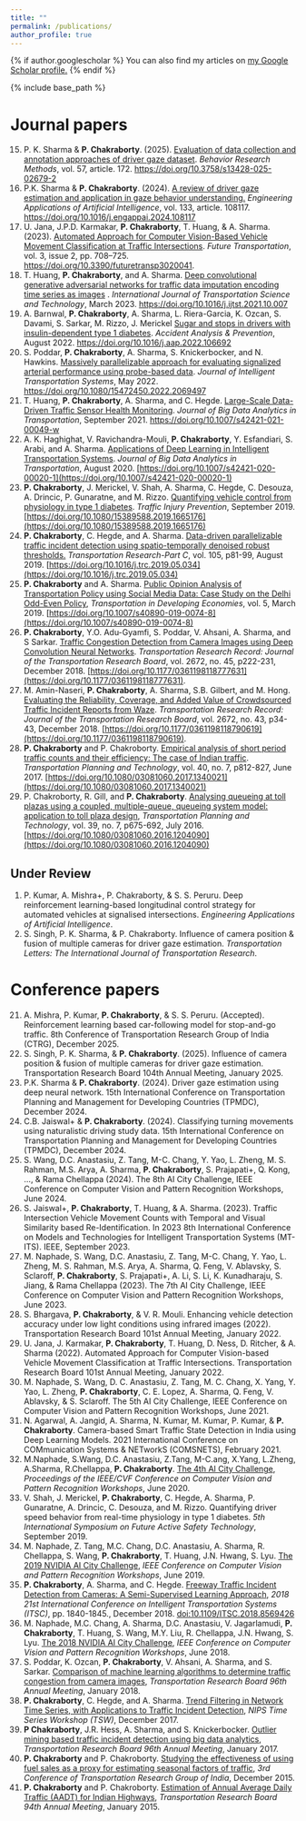 ```yaml
---
title: ""
permalink: /publications/
author_profile: true
---
```


{% if author.googlescholar %}
  You can also find my articles on <u><a href="{{author.googlescholar}}">my Google Scholar profile</a>.</u>
{% endif %}

{% include base_path %}

# Journal papers
15. P. K. Sharma & **P. Chakraborty**. (2025). <a href="https://doi.org/10.3758/s13428-025-02679-2" target="_blank">Evaluation of data collection and annotation approaches of driver gaze dataset<a>. *Behavior Research Methods*, vol. 57, article. 172. <a href="https://doi.org/10.3758/s13428-025-02679-2" target="_blank">https://doi.org/10.3758/s13428-025-02679-2<a>
14. P.K. Sharma & **P. Chakraborty**. (2024). <a href="https://doi.org/10.1016/j.engappai.2024.108117" target="_blank">A review of driver gaze estimation and application in gaze behavior understanding.<a> *Engineering Applications of Artificial Intelligence*, vol. 133, article. 108117. <a href="https://doi.org/10.1016/j.engappai.2024.108117" target="_blank">https://doi.org/10.1016/j.engappai.2024.108117<a>
13. U. Jana, J.P.D. Karmakar, **P. Chakraborty**, T. Huang, & A. Sharma. (2023). <a href="https://doi.org/10.3390/futuretransp3020041" target="_blank">Automated Approach for Computer Vision-Based Vehicle Movement Classification at Traffic Intersections<a>. *Future Transportation*, vol. 3, issue 2, pp. 708–725. <a href="https://doi.org/10.3390/futuretransp3020041" target="_blank">https://doi.org/10.3390/futuretransp3020041<a>.
12. T. Huang, **P. Chakraborty**, and A. Sharma. <a href="https://pranamesh.github.io/files/2021_imputation_gan.pdf" target="_blank">Deep convolutional generative adversarial networks for traffic data imputation encoding time series as images</a> . *International Journal of Transportation Science and Technology*, March 2023. <a href="https://doi.org/10.1016/j.ijtst.2021.10.007"> https://doi.org/10.1016/j.ijtst.2021.10.007</a>
11. A. Barnwal, **P. Chakraborty**, A. Sharma, L. Riera-Garcia, K. Ozcan, S. Davami, S. Sarkar, M. Rizzo, J. Merickel <a href="https://pranamesh.github.io/files/2022_diabetes_aap.pdf" target="_blank">Sugar and stops in drivers with insulin-dependent type 1 diabetes</a>. *Accident Analysis & Prevention*, August 2022. <a href="https://doi.org/10.1016/j.aap.2022.106692"> https://doi.org/10.1016/j.aap.2022.106692</a>
10. S. Poddar, **P. Chakraborty**, A. Sharma, S. Knickerbocker, and N. Hawkins. <a href="https://pranamesh.github.io/files/2022_probe_data_jits.pdf" target="_blank">Massively parallelizable approach for evaluating signalized arterial performance using probe-based data</a>. *Journal of Intelligent Transportation Systems*, May 2022. <a href="https://doi.org/10.1080/15472450.2022.2069497"> https://doi.org/10.1080/15472450.2022.2069497</a>
9. T. Huang, **P. Chakraborty**, A. Sharma, and C. Hegde. <a href="https://pranamesh.github.io/files/2021_sensor_health_bdat.pdf" target="_blank">Large-Scale Data-Driven Traffic Sensor Health Monitoring</a>. *Journal of Big Data Analytics in Transportation*, September 2021. <a href="https://doi.org/10.1007/s42421-021-00049-w">https://doi.org/10.1007/s42421-021-00049-w</a>
8. A. K. Haghighat, V. Ravichandra-Mouli, **P. Chakraborty**, Y. Esfandiari, S. Arabi, and A. Sharma. [Applications of Deep Learning in Intelligent Transportation Systems](https://pranamesh.github.io/files/2020-DL-review-paper-BDAT.pdf). *Journal of Big Data Analytics in Transportation*, August 2020. [https://doi.org/10.1007/s42421-020-00020-1](https://doi.org/10.1007/s42421-020-00020-1)
7. **P. Chakraborty**, J. Merickel, V. Shah, A. Sharma, C. Hegde, C. Desouza, A. Drincic, P. Gunaratne, and M. Rizzo. [Quantifying vehicle control from physiology in type 1 diabetes](https://pranamesh.github.io/files/2019-TIP-Diabetes.pdf). *Traffic Injury Prevention*, September 2019. [https://doi.org/10.1080/15389588.2019.1665176](https://doi.org/10.1080/15389588.2019.1665176)
6. **P. Chakraborty**, C. Hegde, and A. Sharma. <a href="https://pranamesh.github.io/files/2019-TRC-Denoising-AID.pdf" target="_blank">Data-driven parallelizable traffic incident detection using spatio-temporally denoised robust thresholds.</a> *Transportation Research-Part C*, vol. 105, p81-99, August 2019. [https://doi.org/10.1016/j.trc.2019.05.034](https://doi.org/10.1016/j.trc.2019.05.034)
5. **P. Chakraborty** and A. Sharma. [Public Opinion Analysis of Transportation Policy using Social Media Data: Case Study on the Delhi Odd-Even Policy](https://pranamesh.github.io/files/2018-TiDE-OddEvenDelhi.pdf), *Transportation in Developing Economies*, vol. 5, March 2019. [https://doi.org/10.1007/s40890-019-0074-8](https://doi.org/10.1007/s40890-019-0074-8)
4. **P. Chakraborty**, Y.O. Adu-Gyamfi, S. Poddar, V. Ahsani, A. Sharma, and S Sarkar. [Traffic Congestion Detection from Camera Images using Deep Convolution Neural Networks](https://pranamesh.github.io/files/2018-TRR-Congestion.pdf). *Transportation Research Record:  Journal of the Transportation Research Board*, vol. 2672, no. 45, p222-231, December 2018. [https://doi.org/10.1177/0361198118777631](https://doi.org/10.1177/0361198118777631).
3. M. Amin-Naseri, **P. Chakraborty**, A. Sharma, S.B. Gilbert, and M. Hong. [Evaluating the Reliability, Coverage, and Added Value of Crowdsourced Traffic Incident Reports from Waze](https://pranamesh.github.io/files/2018-TRR-Waze.pdf). *Transportation Research Record:  Journal of the Transportation Research Board*, vol. 2672, no. 43, p34-43, December 2018. [https://doi.org/10.1177/0361198118790619](https://doi.org/10.1177/0361198118790619).
2. **P. Chakraborty** and P. Chakroborty. [Empirical analysis of short period traffic counts and their efficiency: The case of Indian traffic](https://pranamesh.github.io/files/2017-TPT-AADT.pdf). *Transportation Planning and Technology*,  vol. 40, no. 7, p812-827, June 2017. [https://doi.org/10.1080/03081060.2017.1340021](https://doi.org/10.1080/03081060.2017.1340021)
1. P. Chakroborty, R. Gill, and **P. Chakraborty**. [Analysing queueing at toll plazas using a coupled, multiple-queue, queueing system model: application to toll plaza design](https://pranamesh.github.io/files/2016-TPT-TollPlaza.pdf), *Transportation Planning and Technology*,  vol. 39, no. 7, p675-692, July 2016. [https://doi.org/10.1080/03081060.2016.1204090](https://doi.org/10.1080/03081060.2016.1204090)

## Under Review
1.	P. Kumar, A. Mishra+, P. Chakraborty, & S. S. Peruru. Deep reinforcement learning-based longitudinal control strategy for automated vehicles at signalised intersections. *Engineering Applications of Artificial Intelligence*.
2.	S. Singh, P. K. Sharma, &  P. Chakraborty. Influence of camera position & fusion of multiple cameras for driver gaze estimation. *Transportation Letters: The International Journal of Transportation Research*.



# Conference papers
21.	A. Mishra, P. Kumar, **P. Chakraborty**, & S. S. Peruru. (Accepted). Reinforcement learning based car-following model  for stop-and-go traffic. 8th Conference of Transportation Research Group of India (CTRG),  December 2025.
20.	S. Singh, P. K. Sharma, &  **P. Chakraborty**. (2025). Influence of camera position & fusion of multiple cameras for driver gaze estimation. Transportation Research Board 104th Annual Meeting, January 2025.
19.	P.K. Sharma & **P. Chakraborty**. (2024). Driver gaze estimation using deep neural network. 15th International Conference on Transportation Planning and Management for Developing Countries (TPMDC), December 2024.
18.	C.B. Jaiswal+ & **P. Chakraborty**. (2024). Classifying turning movements using naturalistic driving study data. 15th International Conference on Transportation Planning and Management for Developing Countries (TPMDC), December 2024.
17.	S. Wang, D.C. Anastasiu, Z. Tang, M-C. Chang, Y. Yao, L. Zheng, M. S. Rahman, M.S. Arya, A. Sharma, **P. Chakraborty**, S. Prajapati+, Q. Kong, …, & Rama Chellappa (2024). The 8th AI City Challenge, IEEE Conference on Computer Vision and Pattern Recognition Workshops, June 2024.
16.	S. Jaiswal+, **P. Chakraborty**, T. Huang, & A. Sharma. (2023). Traffic Intersection Vehicle Movement Counts with Temporal and Visual Similarity based Re-Identification. In 2023 8th International Conference on Models and Technologies for Intelligent Transportation Systems (MT-ITS). IEEE, September 2023. 
15.	M. Naphade, S. Wang, D.C. Anastasiu, Z. Tang, M-C. Chang, Y. Yao, L. Zheng, M. S. Rahman, M.S. Arya, A. Sharma, Q. Feng, V. Ablavsky, S. Sclaroff, **P. Chakraborty**, S. Prajapati+, A. Li, S. Li, K. Kunadharaju, S. Jiang, & Rama Chellappa (2023). The 7th AI City Challenge, IEEE Conference on Computer Vision and Pattern Recognition Workshops, June 2023.
14.	S. Bhargava, **P. Chakraborty**, & V. R. Mouli. Enhancing vehicle detection accuracy under low light conditions using infrared images (2022). Transportation Research Board 101st Annual Meeting, January 2022.
13.	U. Jana, J. Karmakar, **P. Chakraborty**, T. Huang, D. Ness, D. Ritcher, & A. Sharma (2022). Automated Approach for Computer Vision-based Vehicle Movement Classification at Traffic Intersections. Transportation Research Board 101st Annual Meeting, January 2022.
12.	M. Naphade, S. Wang, D. C. Anastasiu, Z. Tang, M. C. Chang, X. Yang, Y. Yao, L. Zheng, **P. Chakraborty**, C. E. Lopez, A. Sharma, Q. Feng, V. Ablavsky, & S. Sclaroff. The 5th AI City Challenge, IEEE Conference on Computer Vision and Pattern Recognition Workshops, June 2021.
11.	N. Agarwal, A. Jangid, A. Sharma, N. Kumar, M. Kumar, P. Kumar, & **P. Chakraborty**. Camera-based Smart Traffic State Detection in India using Deep Learning Models. 2021 International Conference on COMmunication Systems & NETworkS (COMSNETS), February 2021.
10. M.Naphade, S.Wang, D.C. Anastasiu, Z.Tang, M-C.ang, X.Yang, L.Zheng, A.Sharma, R.Chellappa, **P. Chakraborty**. [The 4th AI City Challenge](https://openaccess.thecvf.com/content_CVPRW_2020/papers/w35/Naphade_The_4th_AI_City_Challenge_CVPRW_2020_paper.pdf), *Proceedings of the IEEE/CVF Conference on Computer Vision and Pattern Recognition Workshops*, June 2020.
9. V. Shah, J. Merickel, **P. Chakraborty**, C. Hegde, A. Sharma, P. Gunaratne, A. Drincic, C. Desouza, and M. Rizzo. Quantifying driver speed behavior from real-time physiology in type 1 diabetes. *5th International Symposium on Future Active Safety Technology*, September 2019.
8. M. Naphade, Z. Tang, M.C. Chang, D.C. Anastasiu, A. Sharma, R. Chellappa, S. Wang, **P. Chakraborty**, T. Huang, J.N. Hwang, S. Lyu. [The 2019 NVIDIA AI City Challenge](http://openaccess.thecvf.com/content_CVPRW_2019/papers/AI%20City/Naphade_The_2019_AI_City_Challenge_CVPRW_2019_paper.pdf), *IEEE Conference on Computer Vision and Pattern Recognition Workshops*, June 2019.
7. **P. Chakraborty**, A. Sharma, and C. Hegde. [Freeway Traffic Incident Detection from Cameras: A Semi-Supervised Learning Approach](https://pranamesh.github.io/files/2018-IEEE-ITSC-draft.pdf), *2018 21st International Conference on Intelligent Transportation Systems (ITSC)*, pp. 1840-1845., December 2018. [doi:10.1109/ITSC.2018.8569426](https://ieeexplore.ieee.org/document/8569426) 
6. M. Naphade, M.C. Chang, A. Sharma, D.C. Anastasiu, V. Jagarlamudi, **P. Chakraborty**, T. Huang, S. Wang, M.Y. Liu, R. Chellappa, J.N. Hwang, S. Lyu. [The 2018 NVIDIA AI City Challenge](https://pranamesh.github.io/files/2018-CVPR-AICity-workshop.pdf), *IEEE Conference on Computer Vision and Pattern Recognition Workshops*, June 2018.
5. S. Poddar, K. Ozcan, **P. Chakraborty**, V. Ahsani, A. Sharma, and S. Sarkar. [Comparison of machine learning algorithms to determine traffic congestion from camera images](https://pranamesh.github.io/files/2018-TRB-Congestion-Shallow.pdf), *Transportation Research Board 96th Annual Meeting*, January 2018.
4. **P. Chakraborty**, C. Hegde, and A. Sharma. [Trend Filtering in Network Time Series, with Applications to Traffic Incident Detection](https://pranamesh.github.io/files/2017-NIPS-TSW.pdf), *NIPS Time Series Workshop (TSW)*, December 2017.
3. **P Chakraborty**, J.R. Hess, A. Sharma, and S. Knickerbocker. [Outlier mining based traffic incident detection using big data analytics](https://pranamesh.github.io/files/2017-TRB-Outlier-Mining.pdf), *Transportation Research Board 96th Annual Meeting*, January 2017.
2. **P. Chakraborty** and P. Chakroborty. [Studying the effectiveness of using fuel sales as a proxy for estimating seasonal factors of traffic](https://pranamesh.github.io/files/2015-CTRG-Fuel.pdf), *3rd Conference of Transportation Research Group of India*, December 2015.
1. **P. Chakraborty** and P. Chakroborty. [Estimation of Annual Average Daily Traffic (AADT) for Indian Highways](https://pranamesh.github.io/files/2015-TRB-SPTC.pdf), *Transportation Research Board 94th Annual Meeting*, January 2015.
